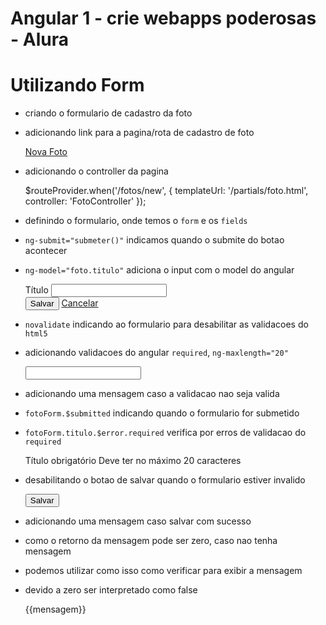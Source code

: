 # Angular 1 - crie webapps poderosas - Alura
# Utilizando Form

* criando o formulario de cadastro da foto
* adicionando link para a pagina/rota de cadastro de foto

    <span class="input-group-btn">
        <a href="fotos/new" class="btn btn-primary">Nova Foto</a>
    </span>

* adicionando o controller da pagina

    $routeProvider.when('/fotos/new', {
        templateUrl: '/partials/foto.html',
        controller: 'FotoController'
    });    

    <script src="js/controllers/foto-controller.js"></script>

* definindo o formulario, onde temos o `form` e os `fields`
* `ng-submit="submeter()"` indicamos quando o submite do botao acontecer
* `ng-model="foto.titulo"` adiciona o input com o model do angular

    <form name="fotoForm" class="row" ng-submit="submeter()">
        <div class="col-md-6">
            <div class="form-group">
                <label>Título</label>
                <input ng-model="foto.titulo" name="titulo" class="form-control">
            </div>
            <button type="submit" class="btn btn-primary">Salvar</button>
            <a href="/" class="btn btn-primary">Cancelar</a>
        </div>
    </form>    

* `novalidate` indicando ao formulario para desabilitar as validacoes do `html5`

    <form novalidate name="fotoForm" class="row" ng-submit="submeter()">

* adicionando validacoes do angular `required`, `ng-maxlength="20"`

    <input ng-model="foto.titulo" name="titulo" class="form-control" required ng-maxlength="20">

* adicionando uma mensagem caso a validacao nao seja valida
* `fotoForm.$submitted` indicando quando o formulario for submetido
* `fotoForm.titulo.$error.required` verifica por erros de validacao do `required`

    <span ng-show="fotoForm.$submitted && fotoForm.titulo.$error.required" class="form-control alert-danger">
        Título obrigatório
    </span>
    <span ng-show="fotoForm.$submitted && fotoForm.titulo.$error.maxlength" class="form-control alert-danger">
        Deve ter no máximo 20 caracteres
    </span>    

* desabilitando o botao de salvar quando o formulario estiver invalido

    <button type="submit" class="btn btn-primary" ng-disabled="fotoForm.$invalid">Salvar</button>

* adicionando uma mensagem caso salvar com sucesso
* como o retorno da mensagem pode ser zero, caso nao tenha mensagem
* podemos utilizar como isso como verificar para exibir a mensagem
* devido a zero ser interpretado como false

    <p ng-show="mensagem.length" class="alert alert-info">{{mensagem}}</p>    